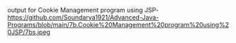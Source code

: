 output for Cookie Management program using JSP-https://github.com/Soundarya1921/Advanced-Java-Programs/blob/main/7b.Cookie%20Management%20program%20using%20JSP/7bs.jpeg
